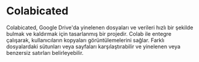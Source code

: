 # Colabicated
Colabicated, Google Drive'da yinelenen dosyaları ve verileri hızlı bir şekilde bulmak ve kaldırmak için tasarlanmış bir projedir. Colab ile entegre çalışarak, kullanıcıların kopyaları görüntülemelerini sağlar. Farklı dosyalardaki sütunları veya sayfaları karşılaştırabilir ve yinelenen veya benzersiz satırları belirleyebilir. 
